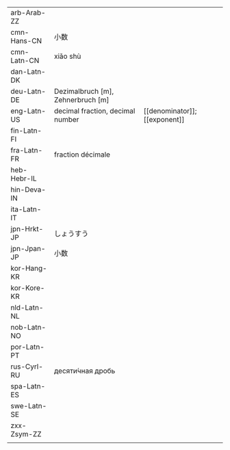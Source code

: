 | | | |
|-|-|-|
| arb-Arab-ZZ |  |  |
| cmn-Hans-CN | 小数 |  |
| cmn-Latn-CN | xiǎo shù |  |
| dan-Latn-DK |  |  |
| deu-Latn-DE | Dezimalbruch [m], Zehnerbruch [m] |  |
| eng-Latn-US | decimal fraction, decimal number | [[denominator]]; [[exponent]] |
| fin-Latn-FI |  |  |
| fra-Latn-FR | fraction décimale |  |
| heb-Hebr-IL |  |  |
| hin-Deva-IN |  |  |
| ita-Latn-IT |  |  |
| jpn-Hrkt-JP | しょうすう |  |
| jpn-Jpan-JP | 小数 |  |
| kor-Hang-KR |  |  |
| kor-Kore-KR |  |  |
| nld-Latn-NL |  |  |
| nob-Latn-NO |  |  |
| por-Latn-PT |  |  |
| rus-Cyrl-RU | десяти́чная дробь |  |
| spa-Latn-ES |  |  |
| swe-Latn-SE |  |  |
| zxx-Zsym-ZZ |  |  |
|  |  |  |
